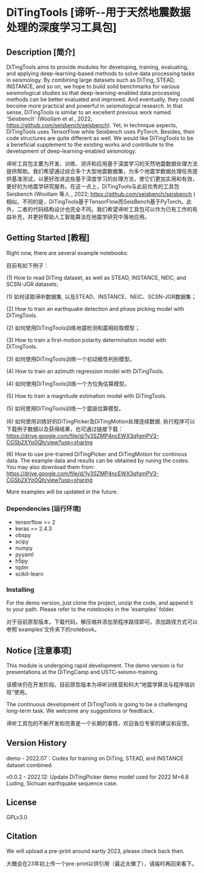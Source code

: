 # DiTingTools [谛听--用于天然地震数据处理的深度学习工具包]

## Description [简介]

DiTingTools aims to provide modules for developing, training, evaluating, and applying deep-learning-based methods to solve data processing tasks in seismology. By combining large datasets such as DiTing, STEAD, INSTANCE, and so on, we hope to build solid benchmarks for various seismological studies so that deep-learning-enabled data processing methods can be better evaluated and improved. And eventually, they could become more practical and powerful in seismological research. In that sense, DiTingTools is similar to an excellent previous work named 'Seisbench' (Woollam et al., 2022; https://github.com/seisbench/seisbench). Yet, in technique aspects, DiTingTools uses TensorFlow while Seisbench uses PyTorch. Besides, their code structures are quite different as well. We would like DiTingTools to be a beneficial supplement to the existing works and contribute to the development of deep-learning-enabled seismology.

谛听工具包主要为开发、训练、测评和应用基于深度学习的天然地震数据处理方法提供帮助。我们希望通过综合多个大型地震数据集，为多个地震学数据处理任务提供基准测试，以更好改进这些基于深度学习的处理方法，使它们更加实用和有效，更好的为地震学研究服务。在这一点上，DiTingTools与此前优秀的工具包Seisbench (Woollam 等人., 2022; https://github.com/seisbench/seisbench )相似。不同的是，DiTingTools基于TensorFlow而SeisBench基于PyTorch。此外，二者的代码结构设计也完全不同。我们希望谛听工具包可以作为已有工作的有益补充，并更好帮助人工智能算法在地震学研究中落地应用。

## Getting Started [教程]

Right now, there are several example notebooks: 

目前有如下例子：

(1) How to read DiTing dataset, as well as STEAD, INSTANCE, NEIC, and SCSN-JGR datasets;

(1) 如何读取谛听数据集, 以及STEAD、INSTANCE、NEIC、SCSN-JGR数据集；

(2) How to train an earthquake detection and phase picking model with DiTingTools.

(2) 如何使用DiTingTools训练地震检测和震相拾取模型；

(3) How to train a first-motion polarity determination model with DiTingTools. 

(3) 如何使用DiTingTools训练一个初动极性判别模型。

(4) How to train an azimuth regression model with DiTingTools. 

(4) 如何使用DiTingTools训练一个方位角估算模型。

(5) How to train a magnitude estimation model with DiTingTools.

(5) 如何使用DiTingTools训练一个震级估算模型。

(6) 如何使用训练好的DiTingPicker及DiTingMotion处理连续数据. 执行程序可以下载例子数据以及获得结果，也可通过链接下载：https://drive.google.com/file/d/1y3SZMP4ncEWX3qfgmPV3-CGSb2XYp0Qh/view?usp=sharing

(6) How to use pre-trained DiTingPicker and DiTingMotion for continous data. The example data and results can be obtained by runing the codes. You may also download them from: https://drive.google.com/file/d/1y3SZMP4ncEWX3qfgmPV3-CGSb2XYp0Qh/view?usp=sharing

More examples will be updated in the future.

### Dependencies [运行环境]

* tensorflow >= 2
* keras == 2.4.3
* obspy
* scipy
* numpy
* pyyaml
* h5py
* tqdm
* scikit-learn

### Installing

For the demo version, just clone the project, unzip the code, and append it to your path. Please refer to the notebooks in the 'examples' folder.

对于目前原型版本，下载代码，解压缩并添加至程序路径即可。添加路径方式可以参照'examples'文件夹下的notebook。

## Notice [注意事项]

This module is undergoing rapid development. The demo version is for presentations at the DiTingCamp and USTC-seismo-training.

该模块仍在开发阶段。目前原型版本为谛听训练营和科大“地震学算法与程序培训班”使用。

The continuous development of DiTingTools is going to be a challenging long-term task. We welcome any suggestions or feedback.

谛听工具包的不断开发和完善是一个长期的事情，欢迎各位专家的建议和反馈。

## Version History

demo - 2022.07：Codes for training on DiTing, STEAD, and INSTANCE dataset combined.

v0.0.2 - 2022.12: Update DiTingPicker demo model used for 2022 M=6.8 Luding, Sichuan earthquake sequence case.

## License

GPLv3.0

## Citation

We will upload a pre-print around eartly 2023, please check back then.

大概会在23年初上传一个pre-print以供引用（最近太懒了），请届时再回来看下。
